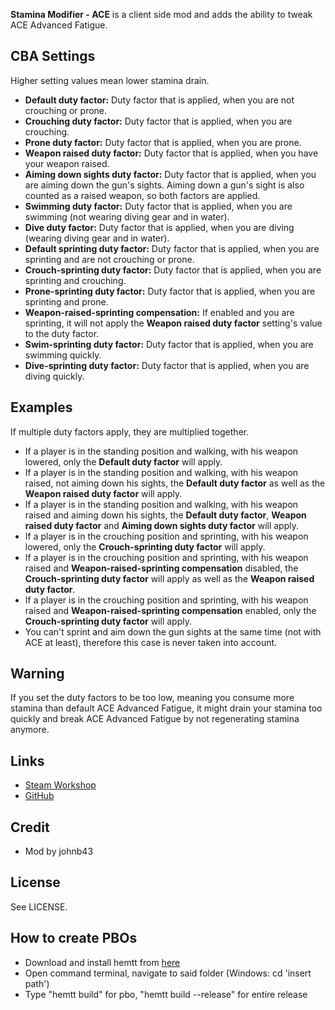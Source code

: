 **Stamina Modifier - ACE** is a client side mod and adds the ability to tweak ACE Advanced Fatigue.

<h2>CBA Settings</h2>

Higher setting values mean lower stamina drain.

* **Default duty factor:** Duty factor that is applied, when you are not crouching or prone.
* **Crouching duty factor:** Duty factor that is applied, when you are crouching.
* **Prone duty factor:** Duty factor that is applied, when you are prone.
* **Weapon raised duty factor:** Duty factor that is applied, when you have your weapon raised.
* **Aiming down sights duty factor:** Duty factor that is applied, when you are aiming down the gun's sights. Aiming down a gun's sight is also counted as a raised weapon, so both factors are applied.
* **Swimming duty factor:** Duty factor that is applied, when you are swimming (not wearing diving gear and in water).
* **Dive duty factor:** Duty factor that is applied, when you are diving (wearing diving gear and in water).
* **Default sprinting duty factor:** Duty factor that is applied, when you are sprinting and are not crouching or prone.
* **Crouch-sprinting duty factor:** Duty factor that is applied, when you are sprinting and crouching.
* **Prone-sprinting duty factor:** Duty factor that is applied, when you are sprinting and prone.
* **Weapon-raised-sprinting compensation:** If enabled and you are sprinting, it will not apply the **Weapon raised duty factor** setting's value to the duty factor.
* **Swim-sprinting duty factor:** Duty factor that is applied, when you are swimming quickly.
* **Dive-sprinting duty factor:** Duty factor that is applied, when you are diving quickly.

<h2>Examples</h2>

If multiple duty factors apply, they are multiplied together.

* If a player is in the standing position and walking, with his weapon lowered, only the **Default duty factor** will apply.
* If a player is in the standing position and walking, with his weapon raised, not aiming down his sights, the **Default duty factor** as well as the **Weapon raised duty factor** will apply.
* If a player is in the standing position and walking, with his weapon raised and aiming down his sights, the **Default duty factor**, **Weapon raised duty factor** and **Aiming down sights duty factor** will apply.
* If a player is in the crouching position and sprinting, with his weapon lowered, only the **Crouch-sprinting duty factor** will apply.
* If a player is in the crouching position and sprinting, with his weapon raised and **Weapon-raised-sprinting compensation** disabled, the **Crouch-sprinting duty factor** will apply as well as the **Weapon raised duty factor**.
* If a player is in the crouching position and sprinting, with his weapon raised and **Weapon-raised-sprinting compensation** enabled, only the **Crouch-sprinting duty factor** will apply.
* You can't sprint and aim down the gun sights at the same time (not with ACE at least), therefore this case is never taken into account.

<h2>Warning</h2>
If you set the duty factors to be too low, meaning you consume more stamina than default ACE Advanced Fatigue, it might drain your stamina too quickly and break ACE Advanced Fatigue by not regenerating stamina anymore.

<h2>Links</h2>

* [Steam Workshop]()
* [GitHub](https://github.com/johnb432/Stamina-Modifier-ACE)

<h2>Credit</h2>

* Mod by johnb43

<h2>License</h2>

See LICENSE.

<h2>How to create PBOs</h2>

* Download and install hemtt from [here](https://github.com/BrettMayson/HEMTT)
* Open command terminal, navigate to said folder (Windows: cd 'insert path')
* Type "hemtt build" for pbo, "hemtt build --release" for entire release
